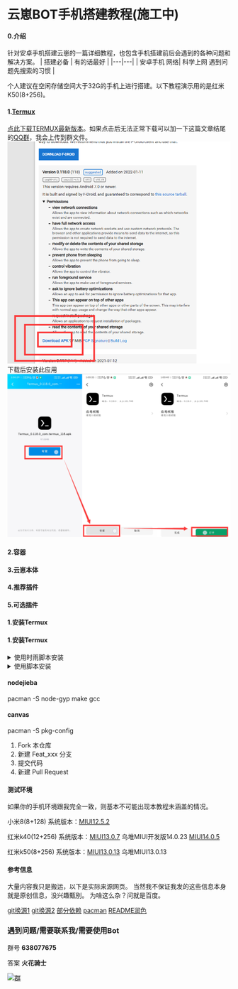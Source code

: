 # 云崽BOT手机搭建教程(施工中)

#### 0.介绍
针对安卓手机搭建云崽的一篇详细教程，也包含手机搭建前后会遇到的各种问题和解决方案。
|  搭建必备 |  有的话最好 |
|---|---|
|  安卓手机 网络|  科学上网 遇到问题先搜索的习惯 |

个人建议在空闲存储空间大于32G的手机上进行搭建。以下教程演示用的是红米K50(8+256)。
#### 1.[Termux](https://f-droid.org/en/packages/com.termux/)
[点此下载TERMUX最新版本](https://f-droid.org/repo/com.termux_118.apk)。如果点击后无法正常下载可以加一下这篇文章结尾的[QQ群](http://jq.qq.com/?_wv=1027&k=tqiOtCVc)，我会上传到群文件。
![输入图片说明](doc-use/1.png)
下载后安装此应用
![输入图片说明](doc-use/2.png)
#### 2.容器
#### 3.云崽本体
#### 4.推荐插件
#### 5.可选插件
#### 1.安装Termux
#### 1.安装Termux

<details><summary>使用时雨脚本安装</summary>

- 图片修复 / 动漫图片修复 + `图片`

</details>
<details><summary>使用脚本安装</summary>

- 图片修复 / 动漫图片修复 + `图片`

</details>

#### nodejieba

pacman -S node-gyp make gcc


#### canvas


pacman -S pkg-config

1.  Fork 本仓库
2.  新建 Feat_xxx 分支
3.  提交代码
4.  新建 Pull Request

#### 测试环境
如果你的手机环境跟我完全一致，则基本不可能出现本教程未涵盖的情况。

小米8(8+128) 系统版本：[MIUI12.5.2](https://xiaomirom.com/download/mi-8-dipper-stable-V12.5.2.0.QEACNXM/)

红米k40(12+256) 系统版本：[MIUI13.0.7](https://xiaomirom.com/download/redmi-k40-mi-11x-poco-f3-alioth-stable-V13.0.7.0.SKHCNXM/) 乌堆MIUI开发版14.0.23 [MIUI14.0.5](https://xiaomirom.com/download/redmi-k40-mi-11x-poco-f3-alioth-stable-V14.0.5.0.TKHCNXM/)

红米k50(8+256) 系统版本：[MIUI13.0.13](https://xiaomirom.com/download/redmi-k50-rubens-stable-V13.0.13.0.SLNCNXM/) 乌堆MIUI13.0.13

#### 参考信息
大量内容我只是搬运，以下是实际来源网页。
当然我不保证我发的这些信息本身就是原创信息，没兴趣甄别。
为啥这么杂？问就是百度。


[git换源1](https://blog.csdn.net/qq_45723638/article/details/123494464)
[git换源2](https://blog.csdn.net/as8996606/article/details/124879105)
[部分依赖](https://blog.csdn.net/qq_39099905/article/details/125228920)
[pacman](https://zhuanlan.zhihu.com/p/383694450)
[README润色](https://gitee.com/TimeRainStarSky/TRSS-Plugin/edit/main/README.md)




### 遇到问题/需要联系我/需要使用Bot

群号 **638077675** 

答案  **火花骑士** 

[![群](doc-use/QQ%E7%BE%A4.png)](http://jq.qq.com/?_wv=1027&k=tqiOtCVc)